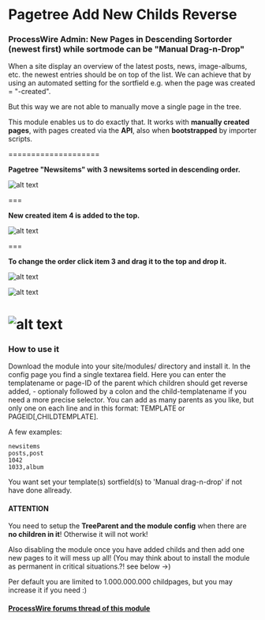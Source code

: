 Pagetree Add New Childs Reverse
===========================

### ProcessWire Admin: New Pages in Descending Sortorder (newest first) while sortmode can be "Manual Drag-n-Drop"


When a site display an overview of the latest posts, news, image-albums, etc. the newest entries should be on top of the list. We can achieve that by using an automated setting for the sortfield e.g. when the page was created = "-created".
 
But this way we are not able to manually move a single page in the tree.

This module enables us to do exactly that. 
It works with **manually created pages**, with pages created via the **API**, also when **bootstrapped** by importer scripts.

====================

**Pagetree "Newsitems" with 3 newsitems sorted in descending order.**

![alt text][screen1] 

===

**New created item 4 is added to the top.**

![alt text][screen2] 

===

**To change the order click item 3 and drag it to the top and drop it.**

![alt text][screen3]

![alt text][screen4]

![alt text][screen5]
===
[screen1]: http://nogajski.de/priv/postings/PageTreeAddNewChildsReverse_1.jpg "PageTree with 3 newsitems, sorted descending"
[screen2]: http://nogajski.de/priv/postings/PageTreeAddNewChildsReverse_2.jpg "New created item 4 is added to the top"
[screen3]: http://nogajski.de/priv/postings/PageTreeAddNewChildsReverse_3.jpg "Click item 3"
[screen4]: http://nogajski.de/priv/postings/PageTreeAddNewChildsReverse_4.jpg "move it to the top"
[screen5]: http://nogajski.de/priv/postings/PageTreeAddNewChildsReverse_5.jpg "manually changed sortorder is saved"


### How to use it

Download the module into your site/modules/ directory and install it. In the config page you find a single textarea field. 
Here you can enter the templatename or page-ID of the parent which children should get reverse added, - optionaly followed by a colon and the child-templatename if you need a more precise selector. 
You can add as many parents as you like, but only one on each line and in this format: TEMPLATE or PAGEID[,CHILDTEMPLATE]. 

A few examples: 
```
newsitems
posts,post
1042
1033,album
```

You want set your template(s) sortfield(s) to 'Manual drag-n-drop' if not have done allready.
 
#### ATTENTION
You need to setup the **TreeParent and the module config** when there are **no children in it**! Otherwise it will not work!

Also disabling the module once you have added childs and then add one new pages to it will mess up all!
(You may think about to install the module as permanent in critical situations.?! see below ->)

Per default you are limited to 1.000.000.000 childpages, but you may increase it if you need :)



#### [ProcessWire forums thread of this module](http://processwire.com/talk/topic/4758-release-pagetree-add-new-childs-reverse/ "go to the ProcessWire forums thread of this module")

